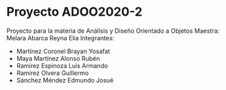# Proyecto ADOO2020-2
Proyecto para la materia de Análisis y Diseño Orientado a Objetos
Maestra: Melara Abarca Reyna Elia
Integrantes:
  - Martínez Coronel Brayan Yosafat
  - Maya Martínez Alonso Rubén
  - Ramirez Espinoza Luis Armando
  - Ramírez Olvera Guillermo
  - Sánchez Méndez Edmundo Josué
